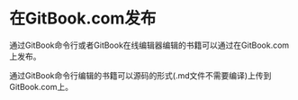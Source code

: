 # 在GitBook.com发布

通过GitBook命令行或者GitBook在线编辑器编辑的书籍可以通过在GitBook.com上发布。

通过GitBook命令行编辑的书籍可以源码的形式(.md文件不需要编译)上传到GitBook.com上。

